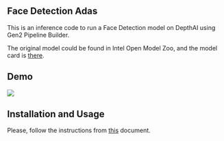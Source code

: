 ## Face Detection Adas

This is an inference code to run a Face Detection model on DepthAI using Gen2 Pipeline Builder.

The original model could be found in Intel Open Model Zoo, and the model card is [there](https://docs.openvinotoolkit.org/2018_R5/_docs_Transportation_object_detection_face_pruned_mobilenet_reduced_ssd_shared_weights_caffe_desc_face_detection_adas_0001.html).

## Demo

![](demo.gif)

## Installation and Usage

Please, follow the instructions from [this](../docs/INSTALLATION_USAGE_GUIDE.md) document.
